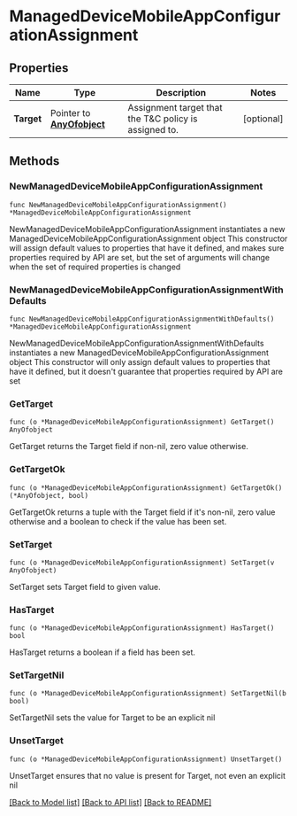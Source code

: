 # ManagedDeviceMobileAppConfigurationAssignment

## Properties

Name | Type | Description | Notes
------------ | ------------- | ------------- | -------------
**Target** | Pointer to [**AnyOfobject**](anyOf&lt;object&gt;.md) | Assignment target that the T&amp;C policy is assigned to. | [optional] 

## Methods

### NewManagedDeviceMobileAppConfigurationAssignment

`func NewManagedDeviceMobileAppConfigurationAssignment() *ManagedDeviceMobileAppConfigurationAssignment`

NewManagedDeviceMobileAppConfigurationAssignment instantiates a new ManagedDeviceMobileAppConfigurationAssignment object
This constructor will assign default values to properties that have it defined,
and makes sure properties required by API are set, but the set of arguments
will change when the set of required properties is changed

### NewManagedDeviceMobileAppConfigurationAssignmentWithDefaults

`func NewManagedDeviceMobileAppConfigurationAssignmentWithDefaults() *ManagedDeviceMobileAppConfigurationAssignment`

NewManagedDeviceMobileAppConfigurationAssignmentWithDefaults instantiates a new ManagedDeviceMobileAppConfigurationAssignment object
This constructor will only assign default values to properties that have it defined,
but it doesn't guarantee that properties required by API are set

### GetTarget

`func (o *ManagedDeviceMobileAppConfigurationAssignment) GetTarget() AnyOfobject`

GetTarget returns the Target field if non-nil, zero value otherwise.

### GetTargetOk

`func (o *ManagedDeviceMobileAppConfigurationAssignment) GetTargetOk() (*AnyOfobject, bool)`

GetTargetOk returns a tuple with the Target field if it's non-nil, zero value otherwise
and a boolean to check if the value has been set.

### SetTarget

`func (o *ManagedDeviceMobileAppConfigurationAssignment) SetTarget(v AnyOfobject)`

SetTarget sets Target field to given value.

### HasTarget

`func (o *ManagedDeviceMobileAppConfigurationAssignment) HasTarget() bool`

HasTarget returns a boolean if a field has been set.

### SetTargetNil

`func (o *ManagedDeviceMobileAppConfigurationAssignment) SetTargetNil(b bool)`

 SetTargetNil sets the value for Target to be an explicit nil

### UnsetTarget
`func (o *ManagedDeviceMobileAppConfigurationAssignment) UnsetTarget()`

UnsetTarget ensures that no value is present for Target, not even an explicit nil

[[Back to Model list]](../README.md#documentation-for-models) [[Back to API list]](../README.md#documentation-for-api-endpoints) [[Back to README]](../README.md)


